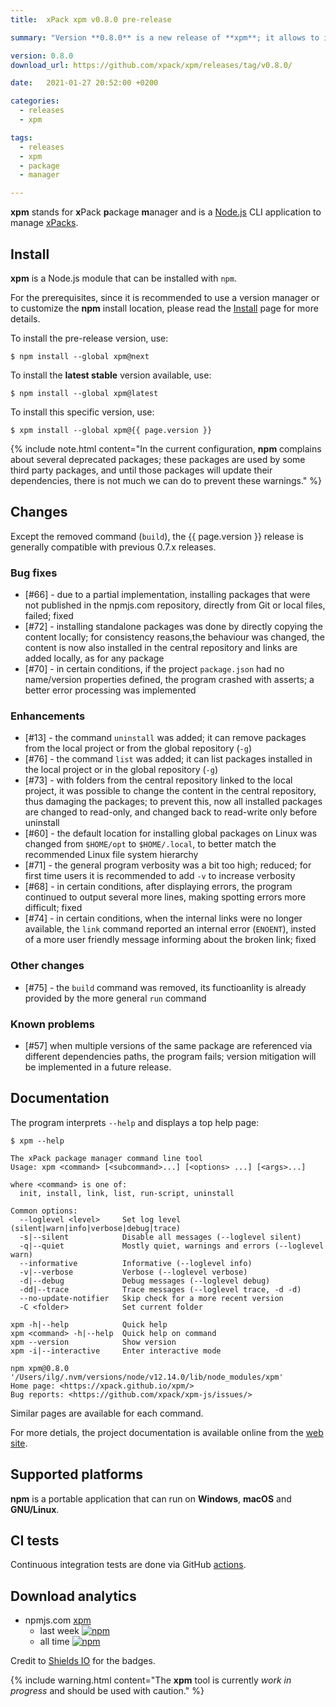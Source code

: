 ```yaml
---
title:  xPack xpm v0.8.0 pre-release

summary: "Version **0.8.0** is a new release of **xpm**; it allows to install xPacks from Git repositories and adds new commands (list, uninstall)."

version: 0.8.0
download_url: https://github.com/xpack/xpm/releases/tag/v0.8.0/

date:   2021-01-27 20:52:00 +0200

categories:
  - releases
  - xpm

tags:
  - releases
  - xpm
  - package
  - manager

---
```


**xpm** stands for **x**Pack **p**ackage **m**anager and is a 
[Node.js](https://nodejs.org/en/) CLI
application to manage
[xPacks](https://xpack.github.io/intro/#but-what-are-xpacks).

## Install

**xpm** is a Node.js module that can be installed with `npm`.

For the prerequisites, since it is recommended
to use a version manager or to customize the **npm** install location,
please read the
[Install](https://xpack.github.io/xpm/install/) page for more details.

To install the pre-release version, use:

```console
$ npm install --global xpm@next
```

To install the **latest stable** version available, use:

```console
$ npm install --global xpm@latest
```

To install this specific version, use:

```console
$ xpm install --global xpm@{{ page.version }}
```

{% include note.html content="In the current configuration,
**npm** complains about several deprecated
packages; these packages are used by some third party packages, and until
those packages will update their dependencies, there is not much we can
do to prevent these warnings." %}

## Changes

Except the removed command (`build`), the {{ page.version }} release
is generally compatible with previous 0.7.x releases.

### Bug fixes

- [#66] - due to a partial implementation,
  installing packages that were not published in the npmjs.com repository, 
  directly from Git or local files, failed; fixed
- [#72] - installing standalone packages was done by directly copying
  the content locally; for consistency reasons,the behaviour was changed,
  the content is now also
  installed in the central repository and links are added locally, as
  for any package
- [#70] - in certain conditions, if the project `package.json` had no
  name/version properties defined, the program crashed with asserts; a better
  error processing was implemented

### Enhancements

- [#13] - the command `uninstall` was added; it can remove packages
  from the local project or from the global repository (`-g`)
- [#76] - the command `list` was added; it can list packages
  installed in the local project or in the global repository (`-g`)
- [#73] - with folders from the central repository linked to the local
  project, it was possible to change the content in the central repository,
  thus damaging the packages; to prevent this, now all installed
  packages are changed to read-only, and changed back to read-write
  only before uninstall
- [#60] - the default location for installing global packages on Linux
  was changed from `$HOME/opt` to `$HOME/.local`, to better match the
  recommended Linux file system hierarchy
- [#71] - the general program verbosity was a bit too high; reduced; for
  first time users it is recommended to add `-v` to increase verbosity
- [#68] - in certain conditions, after displaying errors, the program
  continued to output several more lines, making spotting errors more
  difficult; fixed
- [#74] - in certain conditions, when the internal links were
  no longer available, the `link` command reported an
  internal error (`ENOENT`), insted of a more user friendly message
  informing about the broken link; fixed

### Other changes

- [#75] - the `build` command was removed, its functioanlity is already
  provided by the more general `run` command

### Known problems

- [#57] when multiple versions of the same package are referenced
  via different dependencies paths, the program fails; version
  mitigation will be implemented in a future release.

## Documentation

The program interprets `--help` and displays a top help page:

```console
$ xpm --help

The xPack package manager command line tool
Usage: xpm <command> [<subcommand>...] [<options> ...] [<args>...]

where <command> is one of:
  init, install, link, list, run-script, uninstall

Common options:
  --loglevel <level>     Set log level (silent|warn|info|verbose|debug|trace) 
  -s|--silent            Disable all messages (--loglevel silent) 
  -q|--quiet             Mostly quiet, warnings and errors (--loglevel warn) 
  --informative          Informative (--loglevel info) 
  -v|--verbose           Verbose (--loglevel verbose) 
  -d|--debug             Debug messages (--loglevel debug) 
  -dd|--trace            Trace messages (--loglevel trace, -d -d) 
  --no-update-notifier   Skip check for a more recent version 
  -C <folder>            Set current folder 

xpm -h|--help            Quick help 
xpm <command> -h|--help  Quick help on command 
xpm --version            Show version 
xpm -i|--interactive     Enter interactive mode 

npm xpm@0.8.0 '/Users/ilg/.nvm/versions/node/v12.14.0/lib/node_modules/xpm'
Home page: <https://xpack.github.io/xpm/>
Bug reports: <https://github.com/xpack/xpm-js/issues/>
```

Similar pages are available for each command.

For more detials, the project documentation is available online from the
[web site](https://xpack.github.io/xpm/).

## Supported platforms

**npm** is a portable application that can run on
**Windows**, **macOS** and **GNU/Linux**.

## CI tests

Continuous integration tests are done via GitHub
[actions](https://github.com/xpack/xpm-js/actions).

## Download analytics

- npmjs.com [xpm](https://www.npmjs.com/package/xpm)
  - last week [![npm](https://img.shields.io/npm/dw/xpm.svg)](https://www.npmjs.com/package/xpm/)
  - all time [![npm](https://img.shields.io/npm/dt/xpm.svg)](https://www.npmjs.com/package/xpm/)

Credit to [Shields IO](https://shields.io) for the badges.

{% include warning.html content="The **xpm** tool is currently _work in
progress_ and should be used with caution." %}
